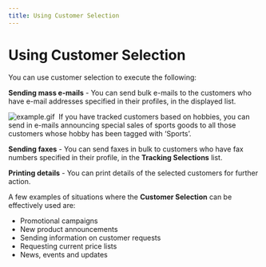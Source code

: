 ```yaml
---
title: Using Customer Selection
---
```


# Using Customer Selection


You can use customer selection to execute the following:


**Sending mass e-mails** - You can  send bulk e-mails to the customers who have e-mail addresses specified  in their profiles, in the displayed list.


![example.gif]({{site.ct_baseurl}}/img/example.gif)  If  you have tracked customers based on hobbies, you can send in e-mails announcing  special sales of sports goods to all those customers whose hobby has been  tagged with ‘Sports’.


**Sending faxes** - You can send  faxes in bulk to customers who have fax numbers specified in their profile,  in the **Tracking Selections** list.


**Printing details** - You can print  details of the selected customers for further action.


A few examples of situations where the **Customer 
 Selection** can be effectively used are:

- Promotional  campaigns
- New  product announcements
- Sending  information on customer requests
- Requesting  current price lists
- News,  events and updates

